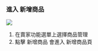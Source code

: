 ### 進入 新增商品

![](RackMultipart20230424-1-nn9xl2_html_71e7ecbd3a4d0fbe.png)

1. 在賣家功能選單上選擇商品管理
2. 點擊 新增商品 會進入 新增商品頁
